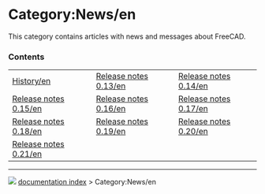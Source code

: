 # Category:News/en
This category contains articles with news and messages about FreeCAD.

### Contents

|     |     |     |
| --- | --- | --- |
| [History/en](History/en.md) | [Release notes 0.13/en](Release_notes_0.13/en.md) | [Release notes 0.14/en](Release_notes_0.14/en.md) |
| [Release notes 0.15/en](Release_notes_0.15/en.md) | [Release notes 0.16/en](Release_notes_0.16/en.md) | [Release notes 0.17/en](Release_notes_0.17/en.md) |
| [Release notes 0.18/en](Release_notes_0.18/en.md) | [Release notes 0.19/en](Release_notes_0.19/en.md) | [Release notes 0.20/en](Release_notes_0.20/en.md) |
| [Release notes 0.21/en](Release_notes_0.21/en.md) |



---
![](images/Button_right.svg) [documentation index](../README.md) > Category:News/en
